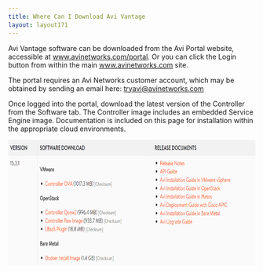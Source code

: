 ```yaml
---
title: Where Can I Download Avi Vantage
layout: layout171
---
```

Avi Vantage software can be downloaded from the Avi Portal website, accessible at <a href="https://www.avinetworks.com/portal">www.avinetworks.com/portal</a>. Or you can click the Login button from within the main <a href="https://www.avinetworks.com">www.avinetworks.com</a> site. 

The portal requires an Avi Networks customer account, which may be obtained by sending an email here: <a href="mailto:tryavi@avinetworks.com">tryavi@avinetworks.com</a>

Once logged into the portal, download the latest version of the Controller from the Software tab. The Controller image includes an embedded Service Engine image. Documentation is included on this page for installation within the appropriate cloud environments.  

<a href="img/avi-portal-download-code-1.png"><img src="img/avi-portal-download-code-1.png" alt="avi-portal-download-code" width="768" height="257" class="alignnone size-full wp-image-4124"></a>
